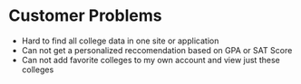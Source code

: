 # Customer Problems

- Hard to find all college data in one site or application
- Can not get a personalized reccomendation based on GPA or SAT Score
- Can not add favorite colleges to my own account and view just these colleges